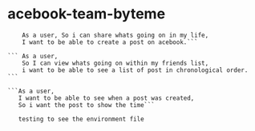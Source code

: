 # acebook-team-byteme


``` As a user,
    As a user, So i can share whats going on in my life,
    I want to be able to create a post on acebook.```

``` As a user,
    So I can view whats going on within my friends list,
    i want to be able to see a list of post in chronological order. ```

```As a user,
   I want to be able to see when a post was created,
   So i want the post to show the time```

   testing to see the environment file
